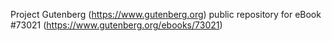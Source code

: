 Project Gutenberg (https://www.gutenberg.org) public repository
for eBook #73021 (https://www.gutenberg.org/ebooks/73021)
